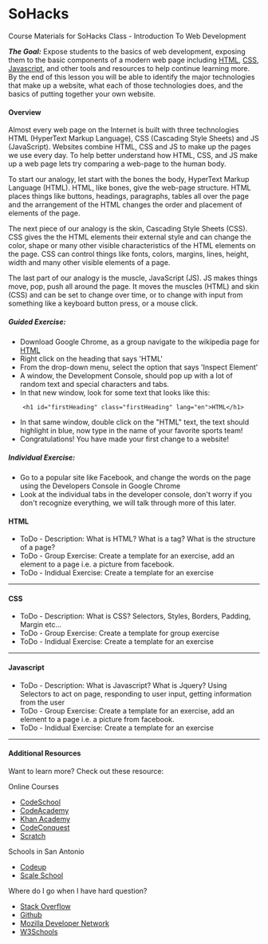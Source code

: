 # SoHacks
Course Materials for SoHacks Class - Introduction To Web Development

***The Goal:*** Expose students to the basics of web development, exposing them to the basic components of a modern web page including [HTML](https://en.wikipedia.org/wiki/HTML), [CSS](https://en.wikipedia.org/wiki/Cascading_Style_Sheets), [Javascript](https://en.wikipedia.org/wiki/JavaScript), and other tools and resources to help continue learning more.   By the end of this lesson you will be able to identify the major technologies that make up a website, what each of those technologies does, and the basics of putting together your own website.

#### Overview
Almost every web page on the Internet is built with three technologies HTML (HyperText Markup Language), CSS (Cascading Style Sheets) and JS (JavaScript).  Websites combine HTML, CSS and JS to make up the pages we use every day.  To help better understand how HTML, CSS, and JS make up a web page lets try comparing a web-page to the human body.  

To start our analogy, let start with the bones the body, HyperText Markup Language (HTML).  HTML, like bones, give the web-page structure.  HTML places things like buttons, headings, paragraphs, tables all over the page and the arrangement of the HTML changes the order and placement of elements of the page.

The next piece of our analogy is the skin, Cascading Style Sheets (CSS).  CSS gives the the HTML elements their external style and can change the color, shape or many other visible characteristics of the HTML elements on the page.  CSS can control things like fonts, colors, margins, lines, height, width and many other visible elements of a page.

The last part of our analogy is the muscle, JavaScript (JS).  JS makes things move, pop, push all around the page.  It moves the muscles (HTML) and skin (CSS) and can be set to change over time, or to change with input from something like a keyboard button press, or a mouse click.

##### Guided Exercise:
- Download Google Chrome, as a group navigate to the wikipedia page for [HTML](https://en.wikipedia.org/wiki/HTML)
- Right click on the heading that says 'HTML'
- From the drop-down menu, select the option that says 'Inspect Element' 
- A window, the Development Console, should pop up with a lot of random text and special characters and tabs.
- In that new window, look for some text that looks like this:
```
	<h1 id="firstHeading" class="firstHeading" lang="en">HTML</h1>
```
- In that same window, double click on the "HTML" text, the text should highlight in blue, now type in the name of your favorite sports team!
- Congratulations!  You have made your first change to a website!

##### Individual Exercise:
- Go to a popular site like Facebook, and change the words on the page using the Developers Console in Google Chrome
- Look at the individual tabs in the developer console, don't worry if you don't recognize everything, we will talk through more of this later.


#### HTML
- ToDo - Description: What is HTML?  What is a tag?  What is the structure of a page?
- ToDo - Group Exercise:  Create a template for an exercise,  add an element to a page i.e. a picture from facebook.
- ToDo - Indidual Exercise: Create a template for an exercise 

---
#### CSS
- ToDo - Description: What is CSS? Selectors, Styles, Borders, Padding, Margin etc...
- ToDo - Group Exercise:  Create a template for group exercise
- ToDo - Indidual Exercise: Create a template for an exercise 


---
#### Javascript
- ToDo - Description: What is Javascript? What is Jquery?  Using Selectors to act on page, responding to user input, getting information from the user
- ToDo - Group Exercise:  Create a template for an exercise,  add an element to a page i.e. a picture from facebook.
- ToDo - Indidual Exercise: Create a template for an exercise 

---
#### Additional Resources
Want to learn more?  Check out these resource:
 
Online Courses
- [CodeSchool](https://www.codeschool.com/)
- [CodeAcademy](http://www.codecademy.com/)
- [Khan Academy](https://www.khanacademy.org/)
- [CodeConquest](http://www.codeconquest.com/)
- [Scratch](https://scratch.mit.edu/)

Schools in San Antonio
- [Codeup](http://codeup.com/)
- [Scale School](http://www.scalecollege.org/)


Where do I go when I have hard question?
- [Stack Overflow](http://stackoverflow.com/)
- [Github](https://github.com/)
- [Mozilla Developer Network](https://developer.mozilla.org/en-US/)
- [W3Schools](http://www.w3schools.com/)

